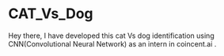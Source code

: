 # CAT_Vs_Dog
Hey there, I have developed this cat Vs dog identification using CNN(Convolutional Neural Network) as an intern in coincent.ai .
